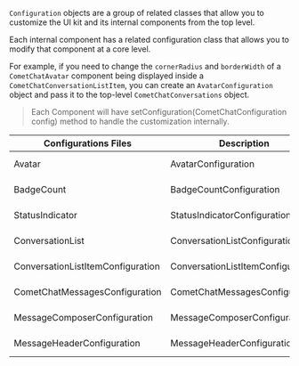 `Configuration` objects are a group of related classes that allow you to customize the UI kit and its internal components from the top level.

Each internal component has a related configuration class that allows you to modify that component at a core level.

For example, if you need to change the `cornerRadius` and `borderWidth` of a `CometChatAvatar` component being displayed inside a `CometChatConversationListItem`, you can create an `AvatarConfiguration` object and pass it to the top-level `CometChatConversations` object.

> Each Component will have setConfiguration(CometChatConfiguration config) method to handle the customization internally.

| **Configurations Files** | **Description** |  | 
| ---- | ---- | ---- | 
| Avatar | AvatarConfiguration | [Learn more](https://app.developerhub.io/cometchat-documentation/v3/java-chat-ui-kit/cometchatavatar) | 
| BadgeCount | BadgeCountConfiguration | [Learn more](https://app.developerhub.io/cometchat-documentation/v3/java-chat-ui-kit/badgecountconfiguration) | 
| StatusIndicator | StatusIndicatorConfiguration | [Learn more](https://app.developerhub.io/cometchat-documentation/v3/java-chat-ui-kit/statusindicatorconfiguration) | 
| ConversationList | ConversationListConfiguration | [Learn more](https://app.developerhub.io/cometchat-documentation/v3/java-chat-ui-kit/conversationsconfigurations) | 
| ConversationListItemConfiguration | ConversationListItemConfiguration | [Learn more](https://app.developerhub.io/cometchat-documentation/v3/java-chat-ui-kit/conversationlistitem-configuration) | 
| CometChatMessagesConfiguration | CometChatMessagesConfiguration | [Learn more](https://app.developerhub.io/cometchat-documentation/v3/java-chat-ui-kit/cometchatmessagesconfiguration) | 
| MessageComposerConfiguration | MessageComposerConfiguration | [Learn more](https://app.developerhub.io/cometchat-documentation/v3/java-chat-ui-kit/messagecomposer-configuration) | 
| MessageHeaderConfiguration | MessageHeaderConfiguration | [Learn more](https://app.developerhub.io/cometchat-documentation/v3/java-chat-ui-kit/messageheaderconfiguration) | 
